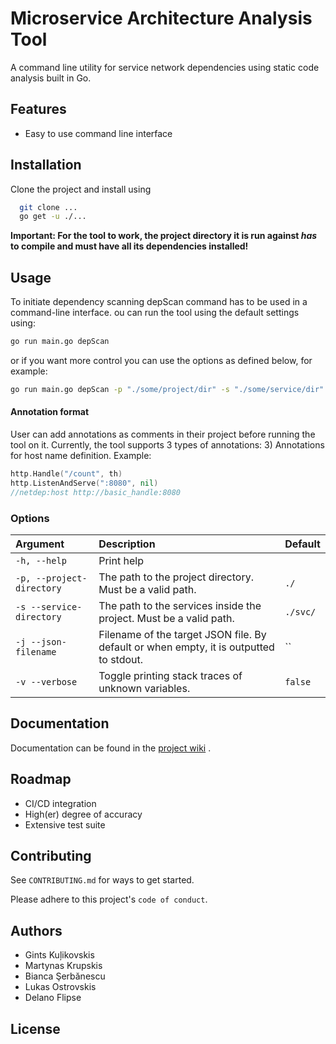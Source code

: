 # Microservice Architecture Analysis Tool

A command line utility for service network dependencies using static code analysis built in Go.

## Features

- Easy to use command line interface

## Installation

Clone the project and install using

```bash
  git clone ...
  go get -u ./...
```

**Important: For the tool to work, the project directory it is run against _has_ to compile and must have all its
dependencies installed!**

## Usage

To initiate dependency scanning depScan command has to be used in a command-line interface.
ou can run the tool using the default settings using:

```sh
go run main.go depScan
```

or if you want more control you can use the options as defined below, for example:

```sh
go run main.go depScan -p "./some/project/dir" -s "./some/service/dir"
```

#### Annotation format
User can add annotations as comments in their project before running the tool on it. Currently, the tool supports 3 types of annotations:
3) Annotations for host name definition. Example:
```go
http.Handle("/count", th)
http.ListenAndServe(":8080", nil)
//netdep:host http://basic_handle:8080
```
### Options

| Argument                  | Description                                                                            | Default  |
|:--------------------------|:---------------------------------------------------------------------------------------|:---------|
| `-h, --help`              | Print help                                                                             |          |
| `-p, --project-directory` | The path to the project directory. Must be a valid path.                               | `./`     |
| `-s --service-directory`  | The path to the services inside the project. Must be a valid path.                     | `./svc/` |
| `-j --json-filename`      | Filename of the target JSON file. By default or when empty, it is outputted to stdout. | ``       |
| `-v --verbose`            | Toggle printing stack traces of unknown variables.                                     | `false`  |

## Documentation

Documentation can be found in
the [project wiki](https://gitlab.ewi.tudelft.nl/cse2000-software-project/2021-2022-q4/cluster-13/microservice-architecture-analysis-tool/code/-/wikis/home)
.

## Roadmap

- CI/CD integration
- High(er) degree of accuracy
- Extensive test suite

## Contributing

See `CONTRIBUTING.md` for ways to get started.

Please adhere to this project's `code of conduct`.

## Authors

- Gints Kuļikovskis
- Martynas Krupskis
- Bianca Şerbănescu
- Lukas Ostrovskis
- Delano Flipse

## License


